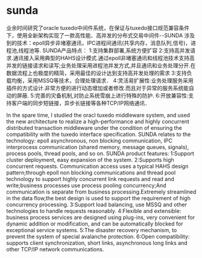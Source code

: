 # sunda
业余时间研究了oracle tuxedo中间件系统，在保证与tuxedo接口规范兼容条件下，使用全新架构实现了一款高性能、高并发的分布式交易中间件--SUNDA 
   涉及到的技术：epoll异步非堵塞通讯，IPC进程间通讯(共享内存，消息队列,信号)，进程池,线程池等. 
   SUNDA产品特点： 
   1:支持集群部署,系统方便扩容 
   2:支持高并发请求.通讯接入采用典型的HAHS设计模式.通过epoll非堵塞通讯和线程池技术支持高并发的链接请求和读写;业务处理采用进程池并发方式,并且通讯和业务处理分开.在数据流程上也极度的精简，采用最佳的设计达到支持高并发处理的需求 
   3:支持负载均衡，采用MSSQ等技术，合理处理请求． 
   4:灵活易扩展性:业务处理服务采用插件的方式设计.非常方便的进行动态增加或者修改.而且对于异常的服务系统能自动的屏蔽. 
   5:完善的灾备机制,对防止系统雪崩上进行特殊的防护. 6:开放兼容性:支持客户端的同步短链接，异步长链接等各种TCP/IP网络通讯．
   
In the spare time, I studied the oracl tuxedo middleware system, and used the new architecture to realize a high-performance and highly concurrent distributed transaction middleware under the condition of ensuring the compatibility with the tuxedo interface specification.
SUNDA relates to the technology: epoll asynchronous, non blocking communication, IPC interprocess communication (shared memory, message queues, signals), process pools, thread pools, and so on.
SUNDA product features:
1:Support cluster deployment, easy expansion of the system.
2:Supports high concurrent requests. Communication access uses a typical HAHS design pattern;through epoll non blocking communications and thread pool technology to support highly concurrent link requests and read and write;business processes use process pooling concurrency;And communication is separate from business processing.Extremely streamlined in the data flow,the best design is used to support the requirement of high concurrency processing.
3:Support load balancing, use MSSQ and other technologies to handle requests reasonably.
4:Flexible and extensible: business process services are designed using plug-ins, very convenient for dynamic addition or modification, and can be automatically blocked for exceptional service systems.
5:The disaster recovery mechanism, to prevent the system of special avalanche protection.
6:Open compatibility: supports client synchronization, short links, asynchronous long links and other TCP/IP network communications.

   
